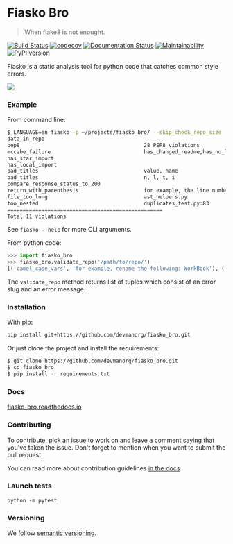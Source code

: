# Fiasko Bro

> When flake8 is not enought.

[![Build Status](https://travis-ci.org/devmanorg/fiasko_bro.svg?branch=master)](https://travis-ci.org/devmanorg/fiasko_bro)
[![codecov](https://codecov.io/gh/devmanorg/fiasko_bro/branch/master/graph/badge.svg)](https://codecov.io/gh/devmanorg/fiasko_bro)
[![Documentation Status](https://readthedocs.org/projects/fiasko-bro/badge/?version=latest)](http://fiasko-bro.readthedocs.io/en/latest/?badge=latest)
[![Maintainability](https://api.codeclimate.com/v1/badges/4f26aec50f07294b37e3/maintainability)](https://codeclimate.com/github/devmanorg/fiasko_bro/maintainability)
[![PyPI version](https://badge.fury.io/py/Fiasko-Bro.svg)](https://badge.fury.io/py/Fiasko-Bro)

Fiasko is a static analysis tool for python code that catches common style errors.

![](http://melevir.com/static/fiasko.jpg)

### Example

From command line:
```bash
$ LANGUAGE=en fiasko -p ~/projects/fiasko_bro/ --skip_check_repo_size
data_in_repo
pep8                                    	28 PEP8 violations
mccabe_failure                          	has_changed_readme,has_no_libs_from_stdlib_in_requirements
has_star_import
has_local_import
bad_titles                              	value, name
bad_titles                              	n, l, t, i
compare_response_status_to_200
return_with_parenthesis                 	for example, the line number 16
file_too_long                           	ast_helpers.py
too_nested                              	duplicates_test.py:83
==================================================
Total 11 violations
```
See `fiasko --help` for more CLI arguments.

From python code:
```python
>>> import fiasko_bro
>>> fiasko_bro.validate_repo('/path/to/repo/')
[('camel_case_vars', 'for example, rename the following: WorkBook'), ('file_too_long', 'coursera.py')]
```
The `validate_repo` method returns list of tuples which consist of an error slug and an error message.


### Installation

With pip:
```bash
pip install git+https://github.com/devmanorg/fiasko_bro.git
```

Or just clone the project and install the requirements:
```bash
$ git clone https://github.com/devmanorg/fiasko_bro.git
$ cd fiasko_bro
$ pip install -r requirements.txt
```

### Docs
[fiasko-bro.readthedocs.io](http://fiasko-bro.readthedocs.io/)


### Contributing

To contribute, [pick an issue](https://github.com/devmanorg/fiasko_bro/issues) to work on and leave a comment saying
that you've taken the issue. Don't forget to mention when you want to submit the pull request.

You can read more about contribution guidelines [in the docs](http://fiasko-bro.readthedocs.io/en/latest/contributing.html)


### Launch tests
`python -m pytest`


### Versioning
We follow [semantic versioning](https://github.com/dbrock/semver-howto/blob/master/README.md).
